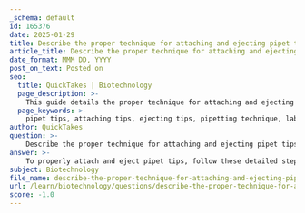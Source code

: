 ```yaml
---
_schema: default
id: 165376
date: 2025-01-29
title: Describe the proper technique for attaching and ejecting pipet tips.
article_title: Describe the proper technique for attaching and ejecting pipet tips.
date_format: MMM DD, YYYY
post_on_text: Posted on
seo:
  title: QuickTakes | Biotechnology
  page_description: >-
    This guide details the proper technique for attaching and ejecting pipet tips, emphasizing the importance of using the correct size tips, preventing contamination, and maintaining a clean laboratory environment.
  page_keywords: >-
    pipet tips, attaching tips, ejecting tips, pipetting technique, laboratory skills, contamination prevention, proper technique, liquid transfer, pipet maintenance, hygienic practices
author: QuickTakes
question: >-
    Describe the proper technique for attaching and ejecting pipet tips.
answer: >-
    To properly attach and eject pipet tips, follow these detailed steps:\n\n### Attaching Pipet Tips\n\n1. **Select the Correct Tip**: Ensure you have the appropriate pipet tip size for your pipet model. Each pipet model is designed to work with specific tips, which are often color-coded for easy identification. Using the correct size is crucial for creating a proper seal and ensuring accurate liquid transfer.\n\n2. **Prepare the Pipet**: Hold the pipet vertically to prevent any contamination or damage to the tip. \n\n3. **Attach the Tip**:\n   - **Align the Tip**: Position the pipet tip over the end of the pipet shaft.\n   - **Press Firmly**: Gently but firmly press the tip onto the pipet shaft until you feel it click into place. This ensures a secure fit and prevents air leaks during liquid transfer.\n\n### Ejecting Pipet Tips\n\n1. **Use the Ejector Button**: After you have completed your pipetting task, use the ejector button (usually located on the back of the pipet) to remove the used tip. This prevents any contact with the contaminated tip and minimizes the risk of cross-contamination.\n\n2. **Dispose of the Tip**: Place the ejected tip into a designated waste container to ensure proper disposal and maintain a clean working environment.\n\n### Additional Considerations\n\n- **Avoid Contamination**: Always use a new pipet tip for each liquid transfer to prevent cross-contamination between samples.\n- **Handle with Care**: Avoid excessive force when attaching or ejecting tips to prevent damage to the pipet or the tips themselves.\n\nBy following these steps, you can ensure that your pipetting technique is both effective and hygienic, contributing to the accuracy and reliability of your laboratory results.
subject: Biotechnology
file_name: describe-the-proper-technique-for-attaching-and-ejecting-pipet-tips.md
url: /learn/biotechnology/questions/describe-the-proper-technique-for-attaching-and-ejecting-pipet-tips
score: -1.0
---
```


&nbsp;